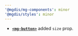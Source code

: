 ```yaml
---
'@mgdis/mg-components': minor
'@mgdis/styles': minor
---
```


- [**`<mg-button>`**](http://core.pages.mgdis.fr/core-ui/core-ui/storybook/?path=/docs/atoms-mg-button--docs) added `size` prop.
